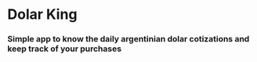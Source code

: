 #  Dolar King

### Simple app to know the daily argentinian dolar cotizations and keep track of your purchases




